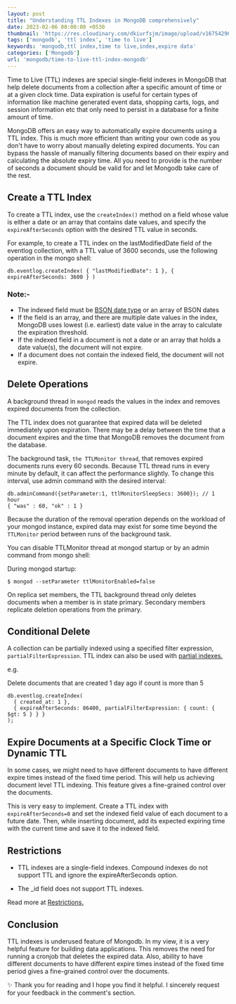 ```yaml
---
layout: post
title: "Understanding TTL Indexes in MongoDB comprehensively"
date: 2023-02-06 00:00:00 +0530
thumbnail: 'https://res.cloudinary.com/dkiurfsjm/image/upload/v1675429691/MongoDB_jeatlj.jpg'
tags: ['mongodb', 'ttl index', 'time to live']
keywords: 'mongodb,ttl index,time to live,index,expire data'
categories: ['Mongodb']
url: 'mongodb/time-to-live-ttl-index-mongodb'
---
```


Time to Live (TTL) indexes are special single-field indexes in MongoDB that help delete documents from a collection after a specific amount of time or at a given clock time. Data expiration is useful for certain types of information like machine generated event data, shopping carts, logs, and session information etc that only need to persist in a database for a finite amount of time.

MongoDB offers an easy way to automatically expire documents using a TTL index. This is much more efficient than writing your own code as you don't have to worry about manually deleting expired documents. You can bypass the hassle of manually filtering documents based on their expiry and calculating the absolute expiry time. All you need to provide is the number of seconds a document should be valid for and let Mongodb take care of the rest.

## Create a TTL Index

To create a TTL index, use the `createIndex()` method on a field whose value is either a date or an array that contains date values, and specify the `expireAfterSeconds` option with the desired TTL value in seconds.

For example, to create a TTL index on the lastModifiedDate field of the eventlog collection, with a TTL value of 3600 seconds, use the following operation in the mongo shell:

```
db.eventlog.createIndex( { "lastModifiedDate": 1 }, { expireAfterSeconds: 3600 } )
```
### Note:-
- The indexed field must be [BSON date type](https://www.mongodb.com/docs/manual/reference/bson-types/?ref=hackernoon.com#document-bson-type-date) or an array of BSON dates
- If the field is an array, and there are multiple date values in the index, MongoDB uses lowest (i.e. earliest) date value in the array to calculate the expiration threshold.
- If the indexed field in a document is not a date or an array that holds a date value(s), the document will not expire.
- If a document does not contain the indexed field, the document will not expire.

## Delete Operations

A background thread in `mongod` reads the values in the index and removes expired documents from the collection.

The TTL index does not guarantee that expired data will be deleted immediately upon expiration. There may be a delay between the time that a document expires and the time that MongoDB removes the document from the database.

The background task, `the TTLMonitor thread`, that removes expired documents runs every 60 seconds. Because TTL thread runs in every minute by default, it can affect the performance slightly. To change this interval, use admin command with the desired interval:

```
db.adminCommand({setParameter:1, ttlMonitorSleepSecs: 3600}); // 1 hour
{ "was" : 60, "ok" : 1 }
```

Because the duration of the removal operation depends on the workload of your mongod instance, expired data may exist for some time beyond the `TTLMonitor` period between runs of the background task.

You can disable TTLMonitor thread at mongod startup or by an admin command from mongo shell:

During mongod startup:

```$ mongod --setParameter ttlMonitorEnabled=false```

On replica set members, the TTL background thread only deletes documents when a member is in state primary. Secondary members replicate deletion operations from the primary.

## Conditional Delete

A collection can be partially indexed using a specified filter expression, `partialFilterExpression`. TTL index can also be used with [partial indexes.](https://www.mongodb.com/docs/manual/core/index-partial/)

e.g.

Delete documents that are created 1 day ago if count is more than 5

```
db.eventlog.createIndex(
  { created_at: 1 },
  { expireAfterSeconds: 86400, partialFilterExpression: { count: { $gt: 5 } } }
);
```

## Expire Documents at a Specific Clock Time or Dynamic TTL

In some cases, we might need to have different documents to have different expire times instead of the fixed time period. This will help us achieving document level TTL indexing. This feature gives a fine-grained control over the documents.

This is very easy to implement. Create a TTL index with `expireAfterSeconds=0` and set the indexed field value of each document to a future date. Then, while inserting document, add its expected expiring time with the current time and save it to the indexed field.


## Restrictions

- TTL indexes are a single-field indexes. Compound indexes do not support TTL and ignore the expireAfterSeconds option.

- The _id field does not support TTL indexes.

Read more at [Restrictions.](https://www.mongodb.com/docs/manual/core/index-ttl/#restrictions)

## Conclusion

TTL indexes is underused feature of Mongodb. In my view, it is a very helpful feature for building data applications. This removes the need for running a cronjob that deletes the expired data. Also, ability to have different documents to have different expire times instead of the fixed time period gives a fine-grained control over the documents.

✨ Thank you for reading and I hope you find it helpful. I sincerely request for your feedback in the comment's section.